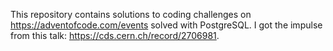This repository contains solutions to coding challenges on https://adventofcode.com/events solved with PostgreSQL. I got the impulse from this talk: https://cds.cern.ch/record/2706981.

